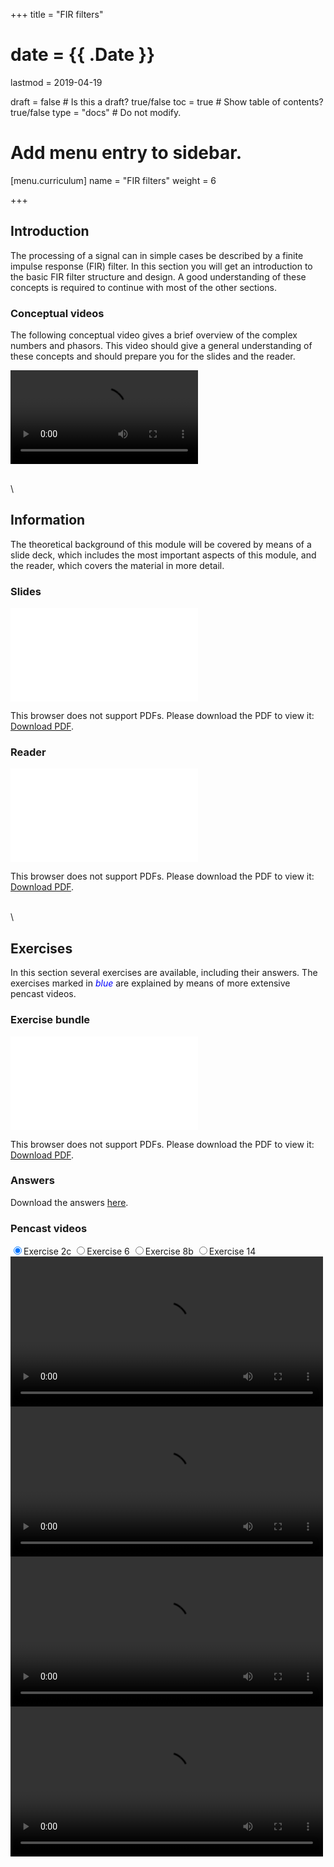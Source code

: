 +++
title = "FIR filters"

# date = {{ .Date }}
lastmod = 2019-04-19

draft = false  # Is this a draft? true/false
toc = true  # Show table of contents? true/false
type = "docs"  # Do not modify.

# Add menu entry to sidebar.
[menu.curriculum]
  name = "FIR filters"
  weight = 6

+++

## Introduction
The processing of a signal can in simple cases be described by a finite impulse response (FIR) filter.
In this section you will get an introduction to the basic FIR filter structure and design. A good understanding of these concepts is required to continue with most of the other sections.


### Conceptual videos
The following conceptual video gives a brief overview of the complex numbers and phasors. This video should give a general understanding of these concepts and should prepare you for the slides and the reader.
<configuration>

<div>
<video controls preload>
  <source src="/../files/5.Introduction/Introduction-FIRfilters.mp4" type="video/mp4">
Your browser does not support the video tag.
</video>
</div>

\
\
## Information
The theoretical background of this module will be covered by means of a slide deck, which includes the most important aspects of this module, and the reader, which covers the material in more detail.

### Slides

<object data="/../files/1.Slides/4.FIR-Slides.pdf" type="application/pdf" width="100%" height="400px">
    <embed src="/../files/1.Slides/4.FIR-Slides.pdf" type="application/pdf">
        <p>This browser does not support PDFs. Please download the PDF to view it: <a href="/../files/1.Slides/4.FIR-Slides.pdf">Download PDF</a>.</p>
    </embed>
</object>


### Reader

<object data="/../files/2.Reader/4.FIR-Reader.pdf" type="application/pdf" width="100%" height="400px">
    <embed src="/../files/2.Reader/4.FIR-Reader.pdf" type="application/pdf">
        <p>This browser does not support PDFs. Please download the PDF to view it: <a href="/../files/2.Reader/4.FIR-Reader.pdf">Download PDF</a>.</p>
    </embed>
</object>

\
\
## Exercises
In this section several exercises are available, including their answers. The exercises marked in <span style="color:blue">*blue*</span> are explained by means of more extensive pencast videos.


### Exercise bundle

<object data="/../files/3.Exercises/4.FIR-StudentExercises.pdf" type="application/pdf" width="100%" height="400px">
    <embed src="/../files/3.Exercises/4.FIR-StudentExercises.pdf" type="application/pdf">
        <p>This browser does not support PDFs. Please download the PDF to view it: <a href="/../files/3.Exercises/4.FIR-StudentExercises.pdf">Download PDF</a>.</p>
    </embed>
</object>

### Answers
Download the answers <a href="/../files/3.Exercises/Answers/4.FIR-StudentAnswers.pdf">here</a>.

### Pencast videos
<script src='https://vjs.zencdn.net/7.4.1/video.js'></script>
<div class="grid-row reverse video-gallery">
 <input type="radio" value="1" name="video-list" id="video-1" checked="checked" /><label for="video-1">Exercise 2c</label>
 <input type="radio" value="2" name="video-list" id="video-2" /><label for="video-2">Exercise 6</label>
 <input type="radio" value="3" name="video-list" id="video-3" /><label for="video-3">Exercise 8b</label>
 <input type="radio" value="4" name="video-list" id="video-4" /><label for="video-4">Exercise 14</label>


 <!-- videos -->
 <div class="video video-1">
 <video width="500" height="240" controls>
   <source src="/../files/6.Pencast/FIR-2c.mp4" type="video/mp4" type="video/mp4">
 Your browser does not support the video tag.
 </video>
 </div>

 <div class="video video-2">
 <video width="500" height="240" controls>
   <source src="/../files/6.Pencast/FIR-6.mp4" type="video/mp4">
 Your browser does not support the video tag.
 </video>
 </div>

 <div class="video video-3">
 <video width="500" height="240" controls>
   <source src="/../files/6.Pencast/FIR-8b.mp4" type="video/mp4">
 Your browser does not support the video tag.
 </video>
 </div>

 <div class="video video-4">
 <video width="500" height="240" controls>
   <source src="/../files/6.Pencast/FIR-14.mp4" type="video/mp4">
 Your browser does not support the video tag.
 </video>
 </div>

</div>
